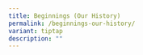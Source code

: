 ```yaml
---
title: Beginnings (Our History)
permalink: /beginnings-our-history/
variant: tiptap
description: ""
---
```

